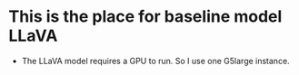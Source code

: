 # This is the place for baseline model LLaVA

- The LLaVA model requires a GPU to run. So I use one G5large instance.
